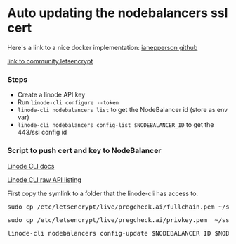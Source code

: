 # Auto updating the nodebalancers ssl cert

Here's a link to a nice docker implementation: 
[ianepperson github](https://github.com/ianepperson/lets-encrypt-linode/blob/master/install_cert.sh)

[link to community.letsencrypt](https://community.letsencrypt.org/t/how-to-add-a-post-auto-renew-hook-for-a-single-certificate/123607/4)

### Steps
- Create a linode API key
- Run ```linode-cli configure --token```
- ```linode-cli nodebalancers list``` to get the NodeBalancer id (store as env var)
- ```linode-cli nodebalancers config-list $NODEBALANCER_ID``` to get the 443/ssl config id

### Script to push cert and key to NodeBalancer

[Linode CLI docs](https://techdocs.akamai.com/linode-api/reference/post-node-balancer)

[Linode CLI raw API listing](https://raw.githubusercontent.com/linode/linode-api-docs/refs/heads/development/openapi.json)


First copy the symlink to a folder that the linode-cli has access to.
<pre>
sudo cp /etc/letsencrypt/live/pregcheck.ai/fullchain.pem ~/ssl/fullchain.pem
</pre>

<pre>
sudo cp /etc/letsencrypt/live/pregcheck.ai/privkey.pem  ~/ssl/privkey.pem
</pre>

<pre>
linode-cli nodebalancers config-update $NODEBALANCER_ID $NODEBALANCER_HTTPS_CONFIG_ID --ssl_cert ~/ssl/fullchain.pem --ssl_key ~/ssl/privkey.pem --no-defaults
</pre>